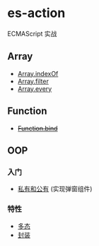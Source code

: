 # es-action

ECMAScript 实战

## Array

- [Array.indexOf](es5/Array/Array.indexOf.md)
- [Array.filter](es5/Array/Array.filter.md)
- [Array.every](es5/Array/Array.every.md)

## Function

- ~~[Function.bind](es5/Function/Function.bind.md)~~

## OOP

### 入门

- [私有和公有](OOP/private-public.md) (实现弹窗组件)

### 特性

- [多态](OOP/polymorphism.md)
- [封装](OOP/encapsulation.md)
